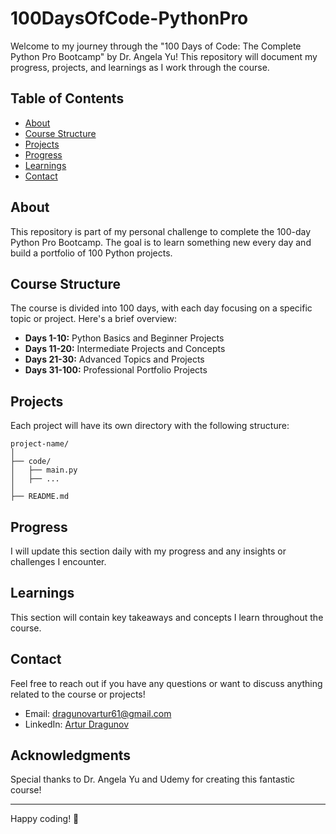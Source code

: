 # 100DaysOfCode-PythonPro

Welcome to my journey through the "100 Days of Code: The Complete Python Pro Bootcamp" by Dr. Angela Yu! This repository will document my progress, projects, and learnings as I work through the course.

## Table of Contents

- [About](#about)
- [Course Structure](#course-structure)
- [Projects](#projects)
- [Progress](#progress)
- [Learnings](#learnings)
- [Contact](#contact)

## About

This repository is part of my personal challenge to complete the 100-day Python Pro Bootcamp. The goal is to learn something new every day and build a portfolio of 100 Python projects.

## Course Structure

The course is divided into 100 days, with each day focusing on a specific topic or project. Here's a brief overview:

- **Days 1-10:** Python Basics and Beginner Projects
- **Days 11-20:** Intermediate Projects and Concepts
- **Days 21-30:** Advanced Topics and Projects
- **Days 31-100:** Professional Portfolio Projects

## Projects

Each project will have its own directory with the following structure:
```
project-name/
│
├── code/
│   ├── main.py
│   ├── ...
│
├── README.md
```

## Progress

I will update this section daily with my progress and any insights or challenges I encounter.

## Learnings

This section will contain key takeaways and concepts I learn throughout the course.

## Contact

Feel free to reach out if you have any questions or want to discuss anything related to the course or projects!

- Email: dragunovartur61@gmail.com
- LinkedIn: [Artur Dragunov](https://www.linkedin.com/in/arturdragunov/)

## Acknowledgments

Special thanks to Dr. Angela Yu and Udemy for creating this fantastic course!

---

Happy coding! 🚀
